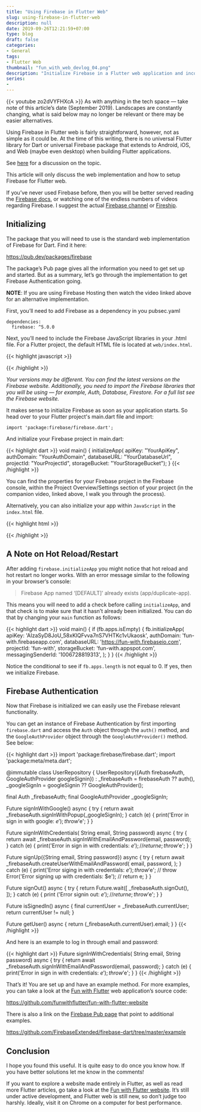 ```yaml
---
title: "Using Firebase in Flutter Web"
slug: using-firebase-in-flutter-web
description: null
date: 2019-09-26T12:21:59+07:00
type: blog
draft: false
categories:
- General
tags:
- Flutter Web
thumbnail: "fun_with_web_devlog_04.png"
description: "Initialize Firebase in a Flutter web application and incorporate Firebase Authentication"
series:
-
---
```

{{< youtube zo2dVYFHXcA >}}
As with anything in the tech space — take note of this article’s date (September 2019). Landscapes are constantly changing, what is said below may no longer be relevant or there may be easier alternatives.

Using Firebase in Flutter web is fairly straightforward, however, not as simple as it could be. At the time of this writing, there is no universal Flutter library for Dart or universal Firebase package that extends to Android, iOS, and Web (maybe even desktop) when building Flutter applications.

See [here](https://www.reddit.com/r/FlutterDev/comments/d51o4w/were_the_flutter_team_at_google_ask_us_anything/f0jx6xs/?utm_source=share&utm_medium=web2x) for a discussion on the topic.

This article will only discuss the web implementation and how to setup Firebase for Flutter web.

If you’ve never used Firebase before, then you will be better served reading the [Firebase docs](https://firebase.google.com/docs), or watching one of the endless numbers of videos regarding Firebase. I suggest the actual [Firebase channel](https://www.youtube.com/user/Firebase) or [Fireship](https://www.youtube.com/channel/UCsBjURrPoezykLs9EqgamOA).

## Initializing ##

The package that you will need to use is the standard web implementation of Firebase for Dart. Find it here:

https://pub.dev/packages/firebase

The package’s Pub page gives all the information you need to get set up and started. But as a summary, let’s go through the implementation to get Firebase Authentication going.

**NOTE**: If you are using Firebase Hosting then watch the video linked above for an alternative implementation.

First, you’ll need to add Firebase as a dependency in you pubsec.yaml

```
dependencies:
  firebase: ^5.0.0
```

Next, you’ll need to include the Firebase JavaScript libraries in your .html file. For a Flutter project, the default HTML file is located at `web/index.html`.

{{< highlight javascript >}}
<script src="https://www.gstatic.com/firebasejs/6.6.0/firebase-app.js"></script>
<script src="https://www.gstatic.com/firebasejs/6.6.0/firebase-auth.js"></script>
{{< /highlight >}}

_Your versions may be different. You can find the latest versions on the Firebase website. Additionally, you need to import the Firebase libraries that you will be using — for example, Auth, Database, Firestore. For a full list see the Firebase website._

It makes sense to initialize Firebase as soon as your application starts. So head over to your Flutter project's main.dart file and import:

```
import 'package:firebase/firebase.dart';
```

And initialize your Firebase project in main.dart:

{{< highlight dart >}}
void main() {
  initializeApp(
    apiKey: "YourApiKey",
    authDomain: "YourAuthDomain",
    databaseURL: "YourDatabaseUrl",
    projectId: "YourProjectId",
    storageBucket: "YourStorageBucket");
}
{{< /highlight >}}

You can find the properties for your Firebase project in the Firebase console, within the Project Overview/Settings section of your project (in the companion video, linked above, I walk you through the process).

Alternatively, you can also initialize your app within `JavaScript` in the `index.html` file.

{{< highlight html >}}
<body>
  <!-- Previously loaded Firebase SDKs -->

  <script>
    // TODO: Replace the following with your app's Firebase project configuration
    var firebaseConfig = {
      // ...
    };
    // Initialize Firebase
    firebase.initializeApp(firebaseConfig);
  </script>
</body>
{{< /highlight >}}

## A Note on Hot Reload/Restart ##

After adding `firebase.initializeApp` you might notice that hot reload and hot restart no longer works. With an error message similar to the following in your browser’s console:

> Firebase App named ‘[DEFAULT]’ already exists (app/duplicate-app).

This means you will need to add a check before calling `initializeApp`, and that check is to make sure that it hasn’t already been initialized. You can do that by changing your `main` function as follows:

{{< highlight dart >}}
void main() {
  if (fb.apps.isEmpty) {
    fb.initializeApp(
      apiKey: 'AIzaSyD8JoU_58xKlQFvva7nS7VHTKc1vUkaosk',
      authDomain: 'fun-with.firebaseapp.com',
      databaseURL: 'https://fun-with.firebaseio.com',
      projectId: 'fun-with',
      storageBucket: 'fun-with.appspot.com',
      messagingSenderId: '1006728819313',
    );
  }
}
{{< /highlight >}}

Notice the conditional to see if `fb.apps.length` is not equal to 0. If yes, then we initialize Firebase.

## Firebase Authentication ##

Now that Firebase is initialized we can easily use the Firebase relevant functionality.

You can get an instance of Firebase Authentication by first importing `firebase.dart` and access the `Auth` object through the `auth()` method, and the `GoogleAuthProvider` object through the `GoogleAuthProvider()` method. See below:

{{< highlight dart >}}
import 'package:firebase/firebase.dart';
import 'package:meta/meta.dart';

@immutable
class UserRepository {
  UserRepository({Auth firebaseAuth, GoogleAuthProvider googleSignin})
      : _firebaseAuth = firebaseAuth ?? auth(),
        _googleSignIn = googleSignin ?? GoogleAuthProvider();

  final Auth _firebaseAuth;
  final GoogleAuthProvider _googleSignIn;

  Future<UserCredential> signInWithGoogle() async {
    try {
      return await _firebaseAuth.signInWithPopup(_googleSignIn);
    } catch (e) {
      print('Error in sign in with google: $e');
      throw '$e';
    }
  }

  Future<UserCredential> signInWithCredentials(
      String email, String password) async {
    try {
      return await _firebaseAuth.signInWithEmailAndPassword(email, password);
    } catch (e) {
      print('Error in sign in with credentials: $e');
      // return e;
      throw '$e';
    }
  }

  Future<UserCredential> signUp({String email, String password}) async {
    try {
      return await _firebaseAuth.createUserWithEmailAndPassword(
        email,
        password,
      );
    } catch (e) {
      print('Error siging in with credentials: $e');
      throw '$e';
      // throw Error('Error signing up with credentials: $e');
      // return e;
    }
  }

  Future<dynamic> signOut() async {
    try {
      return Future.wait([
        _firebaseAuth.signOut(),
      ]);
    } catch (e) {
      print ('Error signin out: $e');
      // return e;
      throw '$e';
    }
  }

  Future<bool> isSignedIn() async {
    final currentUser = _firebaseAuth.currentUser;
    return currentUser != null;
  }

  Future<String> getUser() async {
    return (_firebaseAuth.currentUser).email;
  }
}
{{< /highlight >}}

And here is an example to log in through email and password:

{{< highlight dart >}}
Future<UserCredential> signInWithCredentials(
      String email, String password) async {
    try {
      return await _firebaseAuth.signInWithEmailAndPassword(email, password);
    } catch (e) {
      print('Error in sign in with credentials: $e');
      throw '$e';
    }
}
{{< /highlight >}}

That’s it! You are set up and have an example method. For more examples, you can take a look at the [Fun with Flutter](https://funwith.app) web application’s source code:

https://github.com/funwithflutter/fun-with-flutter-website

There is also a link on the [Firebase Pub page](https://pub.dev/packages/firebase) that point to additional examples.

https://github.com/FirebaseExtended/firebase-dart/tree/master/example

## Conclusion ##

I hope you found this useful. It is quite easy to do once you know how. If you have better solutions let me know in the comments!

If you want to explore a website made entirely in Flutter, as well as read more Flutter articles, go take a look at the [Fun with Flutter website](https://funwith.app). It’s still under active development, and Flutter web is still new, so don’t judge too harshly. Ideally, visit it on Chrome on a computer for best performance.